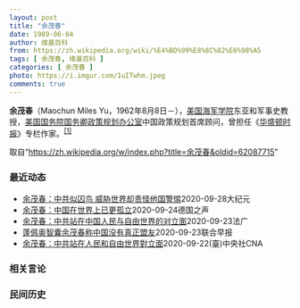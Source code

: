 ```yaml
---
layout: post
title: "余茂春"
date: 1989-06-04
author: 维基百科
from: https://zh.wikipedia.org/wiki/%E4%BD%99%E8%8C%82%E6%98%A5
tags: [ 余茂春, 维基百科 ]
categories: [ 余茂春 ]
photo: https://i.imgur.com/1uITwhm.jpeg
comments: true
---
```

<div class="mw-parser-output"><p><b>余茂春</b>（Maochun Miles Yu，1962年8月8日<span class="useeditintro" title="Template:BLP editintro">－</span>），<a href="/wiki/%E7%BE%8E%E5%9B%BD%E6%B5%B7%E5%86%9B%E5%AD%A6%E9%99%A2" title="美国海军学院">美国海军学院</a>东亚和军事史教授，<a href="/wiki/%E7%BE%8E%E5%9B%BD%E5%9B%BD%E5%8A%A1%E9%99%A2" title="美国国务院">美国国务院</a><a href="/wiki/%E7%BE%8E%E5%9B%BD%E5%9B%BD%E5%8A%A1%E5%8D%BF" title="美国国务卿">国务卿</a><a href="/wiki/%E6%94%BF%E7%AD%96%E8%A7%84%E5%88%92%E5%8A%9E%E5%85%AC%E5%AE%A4" title="政策规划办公室">政策规划办公室</a>中国政策规划首席顾问，曾担任《<a href="/wiki/%E5%8D%8E%E7%9B%9B%E9%A1%BF%E6%97%B6%E6%8A%A5" title="华盛顿时报">华盛顿时报</a>》专栏作家。<sup id="cite_ref-BGWT_1-0" class="reference"><a href="#cite_note-BGWT-1">[1]</a></sup>
</p>
</div><noscript><img src="//zh.wikipedia.org/wiki/Special:CentralAutoLogin/start?type=1x1" alt="" title="" width="1" height="1" style="border: none; position: absolute;"></noscript>
<div class="printfooter">取自“<a dir="ltr" href="https://zh.wikipedia.org/w/index.php?title=余茂春&amp;oldid=62087715">https://zh.wikipedia.org/w/index.php?title=余茂春&amp;oldid=62087715</a>”</div><div id="recent-news"><h3>最近动态</h3><ul><li><a href="https://nodebe4.github.io/waimei/2020-09-28/%E4%BD%99%E8%8C%82%E6%98%A5-%E4%B8%AD%E5%85%B1%E4%BC%BC%E5%9B%9A%E9%B8%9F-%E5%A8%81%E8%83%81%E4%B8%96%E7%95%8C%E5%8D%B4%E8%B4%A3%E6%80%AA%E4%BB%96%E5%9B%BD%E8%AD%A6%E6%83%95" title="余茂春：中共似囚鸟 威胁世界却责怪他国警惕—— 【大纪元2020年09月29日讯】（大纪元记者林燕综合报导）周一（9月28日），美国国务卿蓬佩奥的首席中国政策顾问余茂春在推特上讽刺，中共是笼中之...">余茂春：中共似囚鸟 威胁世界却责怪他国警惕</a><time>2020-09-28</time><a class="tag">大纪元</a></li>
<li><a href="https://nodebe4.github.io/waimei/2020-09-24/%E4%BD%99%E8%8C%82%E6%98%A5-%E4%B8%AD%E5%9B%BD%E5%9C%A8%E4%B8%96%E7%95%8C%E4%B8%8A%E5%B7%B2%E6%9B%B4%E5%AD%A4%E7%AB%8B" title="余茂春：中国在世界上已更孤立—— 2020-09-24T14:36:18.948Z （德国之声中文网）在加拿大公共政策智库麦克唐纳-劳里埃研究所(Macdonald-Laurier Instit...">余茂春：中国在世界上已更孤立</a><time>2020-09-24</time><a class="tag">德国之声</a></li>
<li><a href="https://nodebe4.github.io/waimei/2020-09-23/%E4%BD%99%E8%8C%82%E6%98%A5-%E4%B8%AD%E5%85%B1%E7%AB%99%E5%9C%A8%E4%B8%AD%E5%9B%BD%E4%BA%BA%E6%B0%91%E4%B8%8E%E8%87%AA%E7%94%B1%E4%B8%96%E7%95%8C%E7%9A%84%E5%AF%B9%E7%AB%8B%E9%9D%A2" title="余茂春：中共站在中国人民与自由世界的对立面—— 23/09/2020 - 17:21 美国国务院中国政策首席顾问余茂春认为，现在不是中美冷战，而是中共站在了中国人民和自由世界的对立面。他并指，香...">余茂春：中共站在中国人民与自由世界的对立面</a><time>2020-09-23</time><a class="tag">法广</a></li>
<li><a href="https://nodebe4.github.io/waimei/2020-09-23/%E8%93%AC%E4%BD%A9%E5%A5%A5%E6%99%BA%E5%9B%8A%E4%BD%99%E8%8C%82%E6%98%A5%E7%A7%B0%E4%B8%AD%E5%9B%BD%E6%B2%A1%E6%9C%89%E7%9C%9F%E6%AD%A3%E7%9B%9F%E5%8F%8B" title="蓬佩奥智囊余茂春称中国没有真正盟友—— 主张美国强硬对抗中国的美籍华裔学者、美国国务卿蓬佩奥智囊余茂春日前罕见公开亮相，反驳中国在联合国大会上重申的多边主义立场，并称中国没有真正的朋友。据日经亚...">蓬佩奥智囊余茂春称中国没有真正盟友</a><time>2020-09-23</time><a class="tag">联合早报</a></li>
<li><a href="https://nodebe4.github.io/waimei/2020-09-22/%E4%BD%99%E8%8C%82%E6%98%A5-%E4%B8%AD%E5%85%B1%E7%AB%99%E5%9C%A8%E4%BA%BA%E6%B0%91%E5%92%8C%E8%87%AA%E7%94%B1%E4%B8%96%E7%95%8C%E5%B0%8D%E7%AB%8B%E9%9D%A2" title="余茂春：中共站在人民和自由世界對立面—— （中央社台北23日電）美國國務院首席中國政策顧問余茂春指出，中國鎮壓香港，不但顯示一國兩制失敗，且凸顯中國政府完全不可信。現在的國際情勢並不是中美冷戰，...">余茂春：中共站在人民和自由世界對立面</a><time>2020-09-22</time><a class="tag">(臺)中央社CNA</a></li>
</ul></div><div id="open-opinion"><h3>相关言论</h3><ul></ul></div><div id="mjls-record"><h3>民间历史</h3><ul></ul></div>